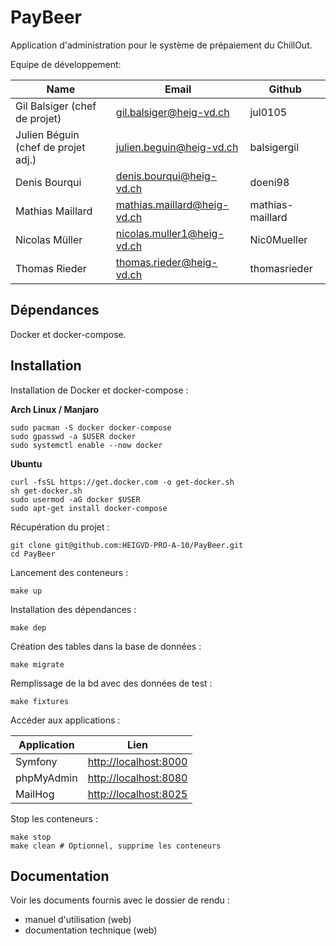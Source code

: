 # PayBeer

Application d'administration pour le système de prépaiement du ChillOut.

Equipe de développement:

| Name                                 | Email                        | Github            |
|--------------------------------------|------------------------------|-------------------|
| Gil Balsiger (chef de projet)        | gil.balsiger@heig-vd.ch      | jul0105           |
| Julien Béguin (chef de projet adj.)  | julien.beguin@heig-vd.ch     | balsigergil       |
| Denis Bourqui                        | denis.bourqui@heig-vd.ch     | doeni98           |
| Mathias Maillard                     | mathias.maillard@heig-vd.ch  | mathias-maillard  |
| Nicolas Müller                       | nicolas.muller1@heig-vd.ch   | Nic0Mueller       |
| Thomas Rieder                        | thomas.rieder@heig-vd.ch     | thomasrieder      |

## Dépendances 

Docker et docker-compose.

## Installation

Installation de Docker et docker-compose :

**Arch Linux / Manjaro**
```
sudo pacman -S docker docker-compose
sudo gpasswd -a $USER docker
sudo systemctl enable --now docker
```

**Ubuntu**
```
curl -fsSL https://get.docker.com -o get-docker.sh
sh get-docker.sh
sudo usermod -aG docker $USER
sudo apt-get install docker-compose
```

Récupération du projet :
```
git clone git@github.com:HEIGVD-PRO-A-10/PayBeer.git
cd PayBeer
```

Lancement des conteneurs :
```
make up
```

Installation des dépendances :
```
make dep
```

Création des tables dans la base de données :
```
make migrate
```

Remplissage de la bd avec des données de test :
```
make fixtures
```

Accéder aux applications :

| Application | Lien                                           |
|-------------|------------------------------------------------|
| Symfony     | [http://localhost:8000](http://localhost:8000) |
| phpMyAdmin  | [http://localhost:8080](http://localhost:8080) |
| MailHog     | [http://localhost:8025](http://localhost:8025) |

Stop les conteneurs :
```
make stop
make clean # Optionnel, supprime les conteneurs
```

## Documentation

Voir les documents fournis avec le dossier de rendu :
 - manuel d'utilisation (web)
 - documentation technique (web)
